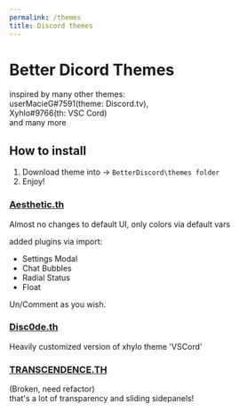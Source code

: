 ```yaml
---
permalink: /themes
title: Discord themes
---
```

# Better Dicord Themes

inspired by many other themes:  
userMacieG#7591(theme: Discord.tv),  
Xyhlo#9766(th: VSC Cord)  
and many more  

## How to install

1) Download theme into -> `BetterDiscord\themes folder`  
2) Enjoy!  

### [Aesthetic.th](themes/aesth.theme.css)

Almost no changes to default UI, only colors via default vars  

added plugins via import:

- Settings Modal
- Chat Bubbles
- Radial Status
- Float

Un/Comment as you wish.

### [Disc0de.th](themes/discode.theme.css)

Heavily customized version of xhylo theme 'VSCord'

### [TRANSCENDENCE.TH](themes/transcendence.theme.css)

(Broken, need refactor)  
that's a lot of transparency and sliding sidepanels!  
